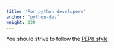 ```yaml
---
title: 'For python developers'
anchor: "python-dev"
weight: 230
---
```


You should strive to follow the [PEP8 style](https://www.python.org/dev/peps/pep-0008)
